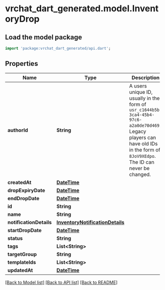 # vrchat_dart_generated.model.InventoryDrop

## Load the model package
```dart
import 'package:vrchat_dart_generated/api.dart';
```

## Properties
Name | Type | Description | Notes
------------ | ------------- | ------------- | -------------
**authorId** | **String** | A users unique ID, usually in the form of `usr_c1644b5b-3ca4-45b4-97c6-a2a0de70d469`. Legacy players can have old IDs in the form of `8JoV9XEdpo`. The ID can never be changed. | 
**createdAt** | [**DateTime**](DateTime.md) |  | 
**dropExpiryDate** | [**DateTime**](DateTime.md) |  | 
**endDropDate** | [**DateTime**](DateTime.md) |  | 
**id** | **String** |  | 
**name** | **String** |  | 
**notificationDetails** | [**InventoryNotificationDetails**](InventoryNotificationDetails.md) |  | 
**startDropDate** | [**DateTime**](DateTime.md) |  | 
**status** | **String** |  | 
**tags** | **List&lt;String&gt;** |  | 
**targetGroup** | **String** |  | 
**templateIds** | **List&lt;String&gt;** |  | 
**updatedAt** | [**DateTime**](DateTime.md) |  | 

[[Back to Model list]](../README.md#documentation-for-models) [[Back to API list]](../README.md#documentation-for-api-endpoints) [[Back to README]](../README.md)


